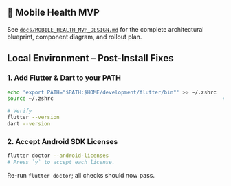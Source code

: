 ## 📱 Mobile Health MVP
See [`docs/MOBILE_HEALTH_MVP_DESIGN.md`](docs/MOBILE_HEALTH_MVP_DESIGN.md) for
the complete architectural blueprint, component diagram, and rollout plan.

## Local Environment – Post-Install Fixes

### 1. Add Flutter & Dart to your PATH
```bash
echo 'export PATH="$PATH:$HOME/development/flutter/bin"' >> ~/.zshrc   # or ~/.bash_profile
source ~/.zshrc                                                       # reload shell

# Verify
flutter --version
dart --version
```

### 2. Accept Android SDK Licenses
```bash
flutter doctor --android-licenses
# Press `y` to accept each license.
```

Re-run `flutter doctor`; all checks should now pass.
